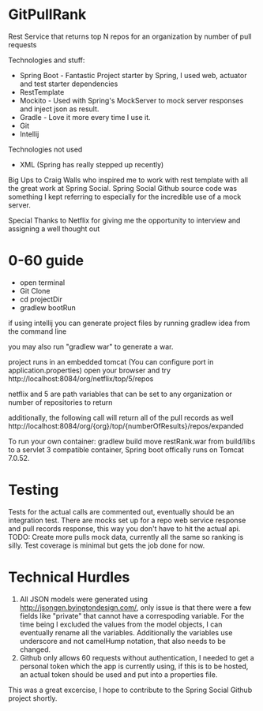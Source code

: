 GitPullRank
===========

Rest Service that returns top N repos for an organization by number of pull requests

Technologies and stuff:
* Spring Boot - Fantastic Project starter by Spring, I used web, actuator and test starter dependencies
* RestTemplate
* Mockito - Used with Spring's MockServer to mock server responses and inject json as result.
* Gradle - Love it more every time I use it.  
* Git
* Intellij

Technologies not used
* XML (Spring has really stepped up recently)


Big Ups to Craig Walls who inspired me to work with rest template with all the great work at Spring Social. 
Spring Social Github source code was something I kept referring to especially for the incredible use of a mock server.

Special Thanks to Netflix for giving me the opportunity to interview and assigning a well thought out 

0-60 guide
==================================
- open terminal
- Git Clone
- cd projectDir
- gradlew bootRun

if using intellij you can generate project files by running gradlew idea from the command line

you may also run "gradlew war" to generate a war.

project runs in an embedded tomcat (You can configure port in application.properties)
open your browser and try http://localhost:8084/org/netflix/top/5/repos

netflix and 5 are path variables that can be set to any organization or number of repositories to return

additionally, the following call will return all of the pull records as well 
http://localhost:8084/org/{org}/top/{numberOfResults}/repos/expanded 

To run your own container:
gradlew build
move restRank.war from build/libs to a servlet 3 compatible container, Spring boot offically runs on Tomcat 7.0.52.  

Testing
===================================
Tests for the actual calls are commented out, eventually should be an integration test.
There are mocks set up for a repo web service response and pull records response, this way you don't have to hit the actual api.
TODO:  Create more pulls mock data, currently all the same so ranking is silly.
Test coverage is minimal but gets the job done for now.

Technical Hurdles
====================================
1.  All JSON models were generated using  http://jsongen.byingtondesign.com/,
only issue is that there were a few fields like "private" that cannot have a correspoding variable.
For the time being I excluded the values from the model objects, I can eventually rename all the variables.
Additionally the variables use underscore and not camelHump notation, that also needs to be changed.
2.  Github only allows 60 requests without authentication, I needed to get a personal token which the app is currently using,
if this is to be hosted, an actual token should be used and put into a properties file.

This was a great excercise, I hope to contribute to the Spring Social Github project shortly.


